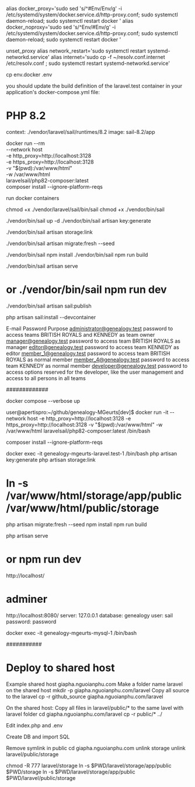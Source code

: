 alias docker_proxy='sudo sed 's/^#Env/Env/g' -i /etc/systemd/system/docker.service.d/http-proxy.conf; sudo systemctl daemon-reload; sudo systemctl restart docker '
alias docker_noproxy='sudo sed 's/^Env/#Env/g' -i /etc/systemd/system/docker.service.d/http-proxy.conf; sudo systemctl daemon-reload; sudo systemctl restart docker '

unset_proxy
alias network_restart='sudo systemctl restart systemd-networkd.service'
alias internet='sudo cp -f ~/resolv.conf.internet /etc/resolv.conf ; sudo systemctl restart systemd-networkd.service'


cp env.docker .env

you should update the build definition of the laravel.test container in your application's docker-compose.yml file:
 
# PHP 8.2
context: ./vendor/laravel/sail/runtimes/8.2
image: sail-8.2/app


docker run --rm \
    --network host \
    -e http_proxy=http://localhost:3128 \
    -e https_proxy=http://localhost:3128 \
    -v "$(pwd):/var/www/html" \
    -w /var/www/html \
    laravelsail/php82-composer:latest \
    composer install --ignore-platform-reqs

run docker containers

chmod +x ./vendor/laravel/sail/bin/sail
chmod +x ./vendor/bin/sail

./vendor/bin/sail up -d
./vendor/bin/sail artisan key:generate

./vendor/bin/sail artisan storage:link

./vendor/bin/sail artisan migrate:fresh --seed

./vendor/bin/sail npm install
./vendor/bin/sail npm run build

./vendor/bin/sail artisan serve
# or ./vendor/bin/sail npm run dev


./vendor/bin/sail artisan sail:publish

php artisan sail:install --devcontainer



E-mail	Password	Purpose
administrator@genealogy.test	password	to access teams BRITISH ROYALS and KENNEDY as team owner
manager@genealogy.test	password	to access team BRITISH ROYALS as manager
editor@genealogy.test	password	to access team KENNEDY as editor
member_1@genealogy.test	password	to access team BRITISH ROYALS as normal member
member_4@genealogy.test	password	to access team KENNEDY as normal member
developer@genealogy.test	password	to access options reserved for the developer, like the user management and access to all persons in all teams





#############



docker compose --verbose up

user@apertispro:~/github/genealogy-MGeurts[dev]$ docker run -it     --network host     -e http_proxy=http://localhost:3128     -e https_proxy=http://localhost:3128     -v "$(pwd):/var/www/html"     -w /var/www/html     laravelsail/php82-composer:latest /bin/bash


composer install --ignore-platform-reqs


docker exec -it genealogy-mgeurts-laravel.test-1 /bin/bash
php artisan key:generate
php artisan storage:link
# ln -s /var/www/html/storage/app/public /var/www/html/public/storage
php artisan migrate:fresh --seed
npm install
npm run build

php artisan serve
# or npm run dev

http://localhost/

# adminer
http://localhost:8080/
server: 127.0.0.1
database: genealogy
user: sail
password: password

docker exec -it genealogy-mgeurts-mysql-1 /bin/bash



###########


# Deploy to shared host

Example shared host giapha.nguoianphu.com
Make a folder name laravel on the shared host
mkdir -p giapha.nguoianphu.com/laravel
Copy all source to the laravel
cp -r github_source giapha.nguoianphu.com/laravel

On the shared host:
Copy all files in laravel/public/* to the same lavel with laravel folder
cd giapha.nguoianphu.com/laravel
cp -r public/* ../

Edit index.php and .env

Create DB and import SQL

Remove symlink in public
cd giapha.nguoianphu.com
unlink storage
unlink laravel/public/storage

chmod -R 777 laravel/storage
ln -s $PWD/laravel/storage/app/public $PWD/storage
ln -s $PWD/laravel/storage/app/public $PWD/laravel/public/storage
